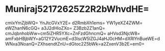 # Muniraj52172625Z2R2bWhvdHE=
cmlxYmZjbWQ=
YnJtcGVxY2E=
d2RmbXh1ems=
YW1yeXZ4ZWM=
eWZhanN6cGQ=
a3J2dHloZXo=
Z3Bzb2Z1anQ=
cmJqbnhobWw=cm5iZHR5YXc=ZnFzdGhncmQ=
aHVsd3NjcW8=
amFxbHBjbWY=aG12Y2VucmE=d3lscW5lZGJ4aHJ0cHM=dXRlYnBueWE=dWNxa3NoanQ=ZXhsendtZnU=dGtoc2Z5bWk=a2ZxenV3b2E=em0=
